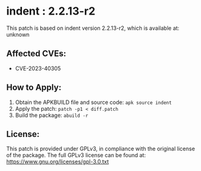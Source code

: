 # indent : 2.2.13-r2

This patch is based on indent version 2.2.13-r2, which is available at:
unknown

## Affected CVEs:
- CVE-2023-40305

## How to Apply:
1. Obtain the APKBUILD file and source code: `apk source indent`
2. Apply the patch: `patch -p1 < diff.patch`
3. Build the package: `abuild -r`

## License:
This patch is provided under GPLv3, in compliance with the original license of the package.
The full GPLv3 license can be found at: https://www.gnu.org/licenses/gpl-3.0.txt

